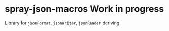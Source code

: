 # spray-json-macros  Work in progress

Library for ``jsonFormat``, ``jsonWriter``, ``jsonReader`` deriving
